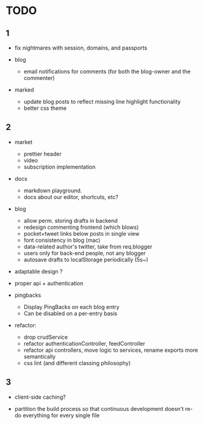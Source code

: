 # TODO 

## 1

- fix nightmares with session, domains, and passports

- blog
  - email notifications for comments (for both the blog-owner and the commenter)

- marked
  - update blog posts to reflect missing line highlight functionality
  - better css theme



## 2

- market
  - prettier header
  - video
  - subscription implementation

- docs
  - markdown playground.
  - docs about our editor, shortcuts, etc?

- blog
  - allow perm. storing drafts in backend
  - redesign commenting frontend (which blows)
  - pocket+tweet links below posts in single view
  - font consistency in blog (mac)
  - data-related author's twitter, take from req.blogger
  - users only for back-end people, not any blogger
  - autosave drafts to localStorage periodically (5s~)

- adaptable design ?
- proper api + authentication

- pingbacks
  - Display PingBacks on each blog entry
  - Can be disabled on a per-entry basis

- refactor:
    - drop crudService
    - refactor authenticationController, feedController
    - refactor api controllers, move logic to services, rename exports more semantically
    - css lint (and different classing philosophy)



## 3

- client-side caching?

- partition the build process so that continuous development
  doesn't re-do everything for every single file
  